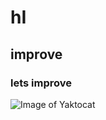 # hI
## improve
### lets improve
![Image of Yaktocat](https://octodex.github.com/images/yaktocat.png)
